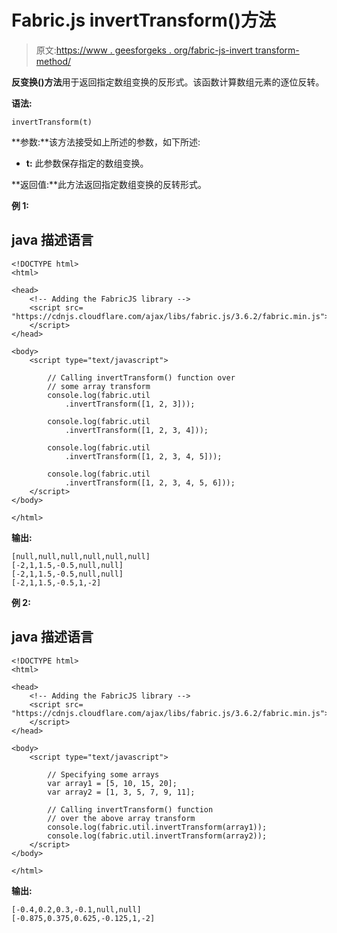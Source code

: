 # Fabric.js invertTransform()方法

> 原文:[https://www . geesforgeks . org/fabric-js-invert transform-method/](https://www.geeksforgeeks.org/fabric-js-inverttransform-method/)

**反变换()方法**用于返回指定数组变换的反形式。该函数计算数组元素的逐位反转。

**语法:**

```
invertTransform(t)
```

**参数:**该方法接受如上所述的参数，如下所述:

*   **t:** 此参数保存指定的数组变换。

**返回值:**此方法返回指定数组变换的反转形式。

**例 1:**

## java 描述语言

```
<!DOCTYPE html>
<html>

<head>
    <!-- Adding the FabricJS library -->
    <script src=
"https://cdnjs.cloudflare.com/ajax/libs/fabric.js/3.6.2/fabric.min.js">
    </script>
</head>

<body>
    <script type="text/javascript">

        // Calling invertTransform() function over
        // some array transform
        console.log(fabric.util
            .invertTransform([1, 2, 3]));

        console.log(fabric.util
            .invertTransform([1, 2, 3, 4]));

        console.log(fabric.util
            .invertTransform([1, 2, 3, 4, 5]));

        console.log(fabric.util
            .invertTransform([1, 2, 3, 4, 5, 6]));
    </script>
</body>

</html>
```

**输出:**

```
[null,null,null,null,null,null]
[-2,1,1.5,-0.5,null,null]
[-2,1,1.5,-0.5,null,null]
[-2,1,1.5,-0.5,1,-2]
```

**例 2:**

## java 描述语言

```
<!DOCTYPE html>
<html>

<head>
    <!-- Adding the FabricJS library -->
    <script src=
"https://cdnjs.cloudflare.com/ajax/libs/fabric.js/3.6.2/fabric.min.js">
    </script>
</head>

<body>
    <script type="text/javascript">

        // Specifying some arrays
        var array1 = [5, 10, 15, 20];
        var array2 = [1, 3, 5, 7, 9, 11];

        // Calling invertTransform() function
        // over the above array transform
        console.log(fabric.util.invertTransform(array1));
        console.log(fabric.util.invertTransform(array2));
    </script>
</body>

</html>
```

**输出:**

```
[-0.4,0.2,0.3,-0.1,null,null]
[-0.875,0.375,0.625,-0.125,1,-2]
```